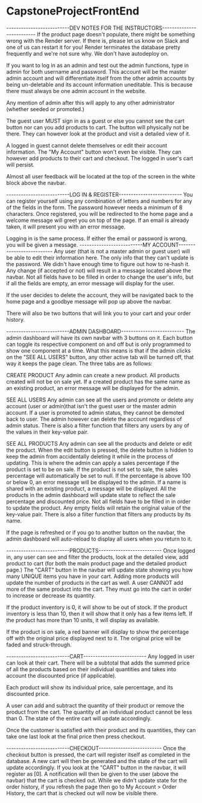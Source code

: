 # CapstoneProjectFrontEnd

--------------------------DEV NOTES FOR THE INSTRUCTORS--------------------------
If the product page doesn't populate, there might be something wrong with the Render server. If there is, please let us know on Slack and one of us can restart it for you! Render terminates the database pretty frequently and we're not sure why. We don't have autodeploy on.

If you want to log in as an admin and test out the admin functions, type in admin for both username and password. This account will be the master admin account and will differentiate itself from the other admin accounts by being un-deletable and its account information uneditable. This is because there must always be one admin account in the website.

Any mention of admin after this will apply to any other administrator (whether seeded or promoted.)

The guest user MUST sign in as a guest or else you cannot see the cart button nor can you add products to cart. The button will physically not be there. They can however look at the product and visit a detailed view of it.

A logged in guest cannot delete themselves or edit their account information. The "My Account" button won't even be visible. They can however add products to their cart and checkout. The logged in user's cart will persist.

Almost all user feedback will be located at the top of the screen in the white block above the navbar.

--------------------------LOG IN & REGISTER--------------------------
You can register yourself using any combination of letters and numbers for any of the fields in the form. The password however needs a minimum of 8 characters. Once registered, you will be redirected to the home page and a welcome message will greet you on top of the page. If an email is already taken, it will present you with an error message.

Logging in is the same process. If either the email or password is wrong, you will be given a message.
--------------------------MY ACCOUNT--------------------------
Any user (that is not a master admin or guest user) will be able to edit their information here. The only info that they can't update is the password. We didn't have enough time to figure out how to re-hash it. Any change (if accepted or not) will result in a message located above the navbar. Not all fields have to be filled in order to change the user's info, but if all the fields are empty, an error message will display for the user. 

If the user decides to delete the account, they will be navigated back to the home page and a goodbye message will pop up above the navbar.

There will also be two buttons that will link you to your cart and your order history.

--------------------------ADMIN DASHBOARD--------------------------
The admin dashboard will have its own navbar with 3 buttons on it. Each button can toggle its respective component on and off but is only programmed to show one component at a time. What this means is that if the admin clicks on the "SEE ALL USERS" button, any other active tab will be turned off, that way it keeps the page clean. The three tabs are as follows: 

CREATE PRODUCT
Any admin can create a new product. All products created will not be on sale yet. If a created product has the same name as an existing product, an error message will be displayed for the admin. 

SEE ALL USERS
Any admin can see all the users and promote or delete any account (user or admin)that isn't the guest user or the master admin account. If a user is promoted to admin status, they cannot be demoted back to user. The admin however can delete the account regardless of admin status. There is also a filter function that filters any users by any of the values in their key-value pair.

SEE ALL PRODUCTS
Any admin can see all the products and delete or edit the product. When the edit button is pressed, the delete button is hidden to keep the admin from accidentally deleting it while in the process of updating. This is where the admin can apply a sales percentage if the product is set to be on sale. If the product is not set to sale, the sales percentage will automatically be set to null. If the percentage is above 100 or below 0, an error message will be displayed to the admin. If a name is shared with an existing product, a message will be displayed. All the products in the admin dashboard will update state to reflect the sale percentage and discounted price. Not all fields have to be filled in in order to update the product. Any empty fields will retain the original value of the key-value pair. There is also a filter function that filters any products by its name. 


If the page is refreshed or if you go to another button on the navbar, the admin dashboard will auto-reload to display all users when you return to it. 

--------------------------PRODUCTS--------------------------
Once logged in, any user can see and filter the products, look at the detailed view, add product to cart (for both the main product page and the detailed product page.)
The "CART" button in the navbar will update state showing you how many UNIQUE items you have in your cart. Adding more products will update the number of products in the cart as well. A user CANNOT add more of the same product into the cart. They must go into the cart in order to increase or decrease its quantity.

If the product inventory is 0, it will show to be out of stock. If the product inventory is less than 10, then it will show that it only has a few items left. If the product has more than 10 units, it will display as available. 

If the product is on sale, a red banner will display to show the percentage off with the original price displayed next to it. The original price will be faded and struck-through. 

--------------------------CART--------------------------
Any logged in user can look at their cart. There will be a subtotal that adds the summed price of all the products based on their individual quantities and takes into account the discounted price (if applicable).

Each product will show its individual price, sale percentage, and its discounted price.

A user can add and subtract the quantity of their product or remove the product from the cart. The quantity of an individual product cannot be less than 0. The state of the entire cart will update accordingly.

Once the customer is satisfied with their product and its quantities, they can take one last look at the final price then press checkout.

--------------------------CHECKOUT--------------------------
Once the checkout button is pressed, the cart will register itself as completed in the database. A new cart will then be generated and the state of the cart will update accordingly. If you look at the "CART" button in the navbar, it will register as [0]. A notification will then be given to the user (above the navbar) that the cart is checked out. While we didn't update state for the order history, if you refresh the page then go to My Account > Order History, the cart that is checked out will now be visible there.
